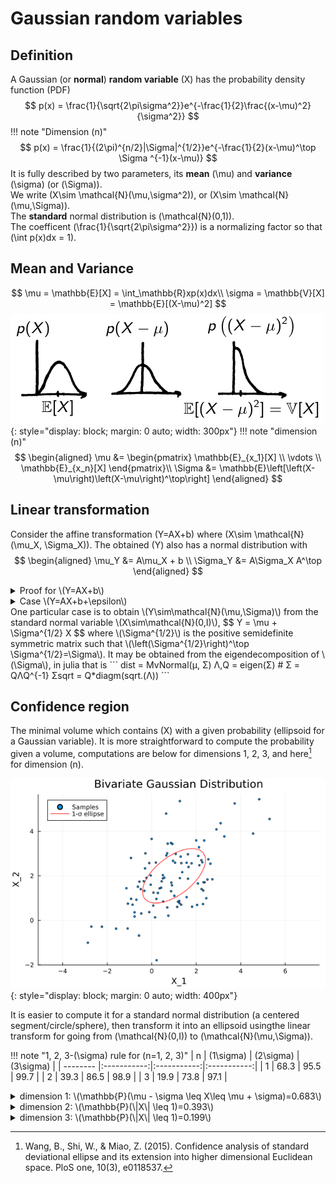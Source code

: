# Gaussian random variables
## Definition
A Gaussian (or **normal**) **random variable** \(X\) has the probability density function (PDF)
$$
p(x) = \frac{1}{\sqrt{2\pi\sigma^2}}e^{-\frac{1}{2}\frac{(x-\mu)^2}{\sigma^2}}
$$
!!! note "Dimension \(n\)"
     $$
     p(x) = \frac{1}{(2\pi)^{n/2}|\Sigma|^{1/2}}e^{-\frac{1}{2}(x-\mu)^\top \Sigma ^{-1}(x-\mu)}
     $$
It is fully described by two parameters, its **mean** \(\mu\) and **variance** \(\sigma\) (or \(\Sigma\)).  
We write \(X\sim \mathcal{N}(\mu,\sigma^2)\), or \(X\sim \mathcal{N}(\mu,\Sigma)\).  
The **standard** normal distribution is \(\mathcal{N}(0,1)\).  
The coefficent \(\frac{1}{\sqrt{2\pi\sigma^2}}\) is a normalizing factor so that \(\int p(x)dx = 1\).
## Mean and Variance
$$
\mu = \mathbb{E}[X] = \int_\mathbb{R}xp(x)dx\\
\sigma = \mathbb{V}[X] = \mathbb{E}[(X-\mu)^2]
$$
![variance_1D_intuition](img/variance_1D_intuition.png){: style="display: block; margin: 0 auto; width: 300px"}
!!! note "dimension \(n\)"
     $$
     \begin{aligned}
     \mu &= \begin{pmatrix}
     \mathbb{E}_{x_1}[X] \\
     \vdots \\
     \mathbb{E}_{x_n}[X]
     \end{pmatrix}\\
     \Sigma &= \mathbb{E}\left[\left(X-\mu\right)\left(X-\mu\right)^\top\right]
     \end{aligned}
     $$
## Linear transformation
Consider the affine transformation \(Y=AX+b\) where \(X\sim \mathcal{N}(\mu_X, \Sigma_X)\). The obtained \(Y\) also has a normal distribution with
$$
\begin{aligned}
\mu_Y &= A\mu_X + b \\
\Sigma_Y &= A\Sigma_X A^\top
\end{aligned}
$$
<details>
<summary>Proof for \(Y=AX+b\)</summary>
Well, this is no proof, but still useful.
$$
\begin{aligned}
\mu_Y &= \mathbb{E}[AX+b] \\
&= A\mathbb{E}[X] + b \\
&= A\mu_X + b \\
\Sigma_Y &= \mathbb{E}[(Y-\mu_y)(Y-\mu_y)^\top] \\
&= \mathbb{E}[(AX+b - A\mu_X-b)(AX+b - A\mu_X-b)^\top] \\
&= \mathbb{E}[A(X-\mu_X)(X-\mu_X)^\top A^\top] \\
&= A\Sigma_X A^\top
\end{aligned}
$$
</details>
<details>
<summary>Case \(Y=AX+b+\epsilon\)</summary>
Adding a gaussian noise \(\epsilon\sim\mathcal{N}(0,\Sigma_\epsilon)\) gives
$$
\begin{aligned}
\mu_Y &= A\mu_X + b \\
\Sigma_Y &= A\Sigma_X A^\top + \Sigma_\epsilon
\end{aligned}
$$
</details>
One particular case is to obtain \(Y\sim\mathcal{N}(\mu,\Sigma)\) from the standard normal variable \(X\sim\mathcal{N}(0,I)\),
$$
Y = \mu + \Sigma^{1/2} X
$$
where \(\Sigma^{1/2}\) is the positive semidefinite symmetric matrix such that \(\left(\Sigma^{1/2}\right)^\top \Sigma^{1/2}=\Sigma\).  
It may be obtained from the eigendecomposition of \(\Sigma\), in julia that is
```
dist = MvNormal(μ, Σ)
Λ,Q = eigen(Σ) # Σ = QΛQ^{-1}
Σsqrt = Q*diagm(sqrt.(Λ))
```

## Confidence region
The minimal volume which contains \(X\) with a given probability (ellipsoid for a Gaussian variable). It is more straightforward to compute the probability given a volume, computations are below for dimensions 1, 2, 3, and here[^1] for dimension \(n\).

![Gaussian 2D plot](img/gaussian2Dplot.png){: style="display: block; margin: 0 auto; width: 400px"}

It is easier to compute it for a standard normal distribution (a centered segment/circle/sphere), then transform it into an ellipsoid usingthe linear transform for going from \(\mathcal{N}(0,I)\) to \(\mathcal{N}(\mu,\Sigma)\).


!!! note "1, 2, 3-\(\sigma\) rule for \(n=1, 2, 3\)"
     | n        | \(1\sigma\) | \(2\sigma\) | \(3\sigma\) |
     | -------- |:-----------:|:-----------:|:-----------:|
     | 1        | 68.3        | 95.5        | 99.7        |
     | 2        | 39.3        | 86.5        | 98.9        |
     | 3        | 19.9        | 73.8        | 97.1        |

[^1]:
     Wang, B., Shi, W., & Miao, Z. (2015). Confidence analysis of standard deviational ellipse and its extension into higher dimensional Euclidean space. PloS one, 10(3), e0118537.

<details>
<summary>dimension 1: \(\mathbb{P}(\mu - \sigma \leq X\leq \mu + \sigma)=0.683\)</summary>
Using a change of variable \(z=\frac{x-\mu}{\sigma}\), it amounts to computing \(\mathbb{P}(-1 \leq X\leq 1)\),
$$
\begin{align}
\mathbb{P}(\mu - \sigma \leq X\leq \mu + \sigma) &= \int_{\mu-\sigma}^{\mu+\sigma} \frac{1}{\sqrt{2\pi\sigma^2}}e^{\frac{-1}{2}\left(\frac{x-\mu}{\sigma}\right)}dx \\
&= \int_{-1}^1 \frac{1}{\sqrt{2\pi}}e^{\frac{-x^2}{2}}dx \\
&= 0.683
\end{align}
$$
The solution is obtained numerically, there is no analytical solution to this integral.
</details>

<details>
<summary>dimension 2: \(\mathbb{P}(\|X\| \leq 1)=0.393\)</summary>
For a standard normal distribution in dimension 2 \(X = (X_1, X_2)^\top\),
$$
\begin{align}
\mathbb{P}(\|X\| \leq 1) &= \mathbb{P}(X^\top X \leq 1) \\
&= \int_{x_1^2+x_2^2\leq 1}\frac{1}{(2\pi)^\frac{n}{2}}e^{-\frac{x^\top x}{2}} \\
&= \int_{x_1^2+x_2^2\leq 1}\frac{1}{2\pi}e^{-\frac{x_1^2+x_2^2}{2}}
\end{align}
$$
Change of variable \(x_1=r\cos(\theta)\), \(x_2=r\sin(\theta)\) \(\implies r=\sqrt{x_1^2+x_2^2}\), and first integrating a quantity that does not depend on \(\theta\) from \(0\) to \(2\pi\),
$$
\begin{align}
&= \frac{1}{2\pi}\int_0^{2\pi}\int_0^1 r e^{-\frac{r^2}{2}} dr d\theta \\
&= \int_0^1 r e^{-\frac{r^2}{2}} dr \\
&= \left[ -e^{-\frac{r^2}{2}} \right]_0^1 \\
&= -e^{-\frac{1}{2}}-(-e^0) \\
&= 1-e^{-\frac{1}{2}} \\
&= 0.393
\end{align}
$$
This is an analytical solution and an inverse formula exists to compute the radius \(r\) corresponding to a specific probability \(p\),
$$
p = 1-e^{-\frac{r^2}{2}} \iff r = \sqrt{-2\ln(1-p)}.
$$
</details>

<details>
<summary>dimension 3: \(\mathbb{P}(\|X\| \leq 1)=0.199\)</summary>
For a standard normal distribution in dimension 3 \(X = (X_1, X_2, X_3)^\top\),
$$
\begin{align}
\mathbb{P}(\|X\| \leq 1) &= \mathbb{P}(X^\top X \leq 1) \\
&= \int_{x_1^2+x_2^2+x_3^2\leq 1}\frac{1}{(2\pi)^\frac{n}{2}}e^{-\frac{x^\top x}{2}} \\
&= \int_{x_1^2+x_2^2+x_3^2\leq 1}\frac{1}{(2\pi)^{3/2}}e^{-\frac{x_1^2+x_2^2+x_3^2}{2}}
\end{align}
$$
Change of variable \(x_1=r\sin(\phi)\cos(\theta)\), \(x_2=r\sin(\phi)\sin(\theta)\), \(x_3=r\cos(\phi)\) \(\implies r=\sqrt{x_1^2+x_2^2+x_3^2}\), and first integrating a quantity that does not depend on \(\theta\) from \(0\) to \(2\pi\), and then \(\sin(\phi)\) from \(0\) to \(\pi\) which gives \(-\cos\pi - (-\cos 0) = 2\),
$$
\begin{align}
&= \frac{1}{2\pi^{3/2}}\int_0^{2\pi}\int_0^\pi\int_0^1 r^2\sin(\phi)e^{-\frac{r^2}{2}} dr d\phi d\theta \\
&= \frac{2\pi}{2\pi^{3/2}}\int_0^\pi\sin(\phi)\int_0^1 r^2e^{-\frac{r^2}{2}} dr d\phi \\
&= \frac{2}{\sqrt{2\pi}}\int_0^1 r^2e^{-\frac{r^2}{2}} dr \\
&= 0.199
\end{align}
$$
The solution is obtained numerically, there is no analytical solution to this integral. 
</details>




